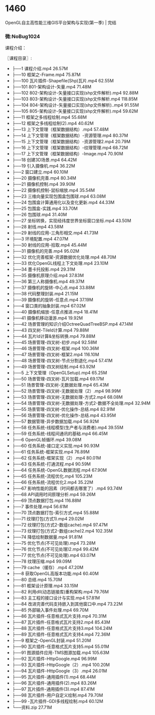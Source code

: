 # 1460
OpenGL自主高性能三维GIS平台架构与实现(第一季) | 完结
### 微:NoBug1024 


课程介绍：

〖课程目录〗:    

- ├──1 课程介绍.mp4  26.57M
- ├──10 框架之-Frame.mp4  75.87M
- ├──100 瓦片插件-Shapefile(Shp)瓦片.mp4  62.55M
- ├──101 801-架构设计-矢量.mp4  71.48M
- ├──102 802-架构设计-矢量接口实现(shp文件解析).mp4  92.88M
- ├──103 803-架构设计-矢量接口实现(shp文件解析.mp4  118.85M
- ├──104 804-架构设计-矢量接口实现(shp文件解析)..mp4  91.55M
- ├──105 805-架构设计-矢量接口实现(shp文件解析).mp4  59.62M
- ├──11 框架之多线程绘制.mp4  55.68M
- ├──12 框架之多线程绘制(2).mp4  40.62M
- ├──13 上下文管理（框架数据结构）.mp4  57.48M
- ├──14 上下文管理（框架数据结构）-资源管理.mp4  80.37M
- ├──15 上下文管理（框架数据结构）-资源管理2.mp4  20.79M
- ├──16 上下文管理（框架数据结构）-纹理管理.mp4  68.72M
- ├──17 上下文管理（框架数据结构）-Image.mp4  70.90M
- ├──18 创建3D场景.mp4  64.42M
- ├──19 引入摄像机.mp4  36.22M
- ├──2 窗口建立.mp4  60.10M
- ├──20 摄像机完善.mp4  80.34M
- ├──21 摄像机控制.mp4  39.90M
- ├──22 摄像机控制-鼠标缩放.mp4  35.54M
- ├──23 三维向量实现包围盒包围球.mp4  63.08M
- ├──24 包围盒计算通用化以及变化更新.mp4  44.33M
- ├──25 包围盒-实践.mp4  33.70M
- ├──26 包围球.mp4  31.40M
- ├──27 坐标转换，实现经纬度世界坐标窗口坐标.mp4  43.50M
- ├──28 射线.mp4  43.58M
- ├──29 射线的应用-三角形相交.mp4  41.73M
- ├──3 环境配置.mp4  47.07M
- ├──30 射线的应用-拾取.mp4  45.44M
- ├──31 摄像机的完善.mp4  95.02M
- ├──32 优化完善框架-资源数据优化处理.mp4  48.70M
- ├──33 优化OpenGL线程上下文处理.mp4  23.10M
- ├──34 墨卡托投影.mp4  29.31M
- ├──35 摄像机原理介绍.mp4  37.83M
- ├──36 第三人称摄像机.mp4  49.37M
- ├──37 摄像机的旋转-中心点.mp4  33.88M
- ├──38 代码整理封装.mp4  21.15M
- ├──39 摄像机的旋转-任意点.mp4  37.19M
- ├──4 窗口类的抽象封装.mp4  67.02M
- ├──40 摄像机缩放-任意点推进.mp4  18.41M
- ├──41 摄像机移动漫游.mp4  19.92M
- ├──42 场景管理的知识介绍OctreeQuadTreeBSP.mp4  47.14M
- ├──43 四叉树-TileId计算.mp4  79.88M
- ├──44 瓦片Id计算&坐标转换.mp4  79.88M
- ├──45 场景管理-四叉树-初步.mp4  92.58M
- ├──46 场景管理-四叉树-框架.mp4  100.36M
- ├──47 场景管理-四叉树-框架2.mp4  116.10M
- ├──48 场景管理-四叉树-节点分割退化.mp4  57.41M
- ├──49 场景管理-四叉树绘制.mp4  63.92M
- ├──5 上下文管理（OpenGLSetup).mp4  65.25M
- ├──50 场景管理-四叉树-瓦片加载.mp4  69.17M
- ├──51 场景管理-四叉树-无数据处理.mp4  65.43M
- ├──52 场景管理-四叉树-无数据处理（2）.mp4  98.99M
- ├──53 场景管理-四叉树-无数据处理-方式2.mp4  68.08M
- ├──54 场景管理-四叉树-无数据处理-方式2-数据不全处理.mp4  32.94M
- ├──55 场景管理-四叉树-优化操作-总结.mp4  82.91M
- ├──56 场景管理-四叉树-优化操作-总结.mp4  43.95M
- ├──57 数据管理-异步数据加载.mp4  56.92M
- ├──58 任务系统-线程模型(生产者与消费者).mp4  39.55M
- ├──59 任务系统-线程间通讯的基础.mp4  66.45M
- ├──6 OpenGL帧循环.mp4  39.08M
- ├──60 任务系统-接口定义实现.mp4  90.93M
- ├──61 任务系统-框架实现.mp4  76.89M
- ├──62 任务系统-框架实现（2）.mp4  80.01M
- ├──63 任务系统-打通流程.mp4  90.59M
- ├──64 任务系统-OpenGL数据流程.mp4  67.90M
- ├──65 任务系统-流程优化.mp4  105.23M
- ├──66 任务系统-流程优化2.mp4  35.22M
- ├──67 影响性能的因素（时间都去哪里了）.mp4  93.74M
- ├──68 API调用时间原理分析.mp4  59.26M
- ├──69 顶点数据打包.mp4  116.88M
- ├──7 事件处理.mp4  56.61M
- ├──70 顶点数据打包-索引方式.mp4  55.88M
- ├──71 纹理打包(方式1).mp4  29.02M
- ├──72 纹理打包(方式2-数组cache).mp4  97.47M
- ├──73 纹理打包(方式2-数组cache)2.mp4  102.35M
- ├──74 降低绘制数据量.mp4  91.81M
- ├──75 优化节点(不可见处理).mp4  73.28M
- ├──76 优化节点(不可见处理)2.mp4  99.42M
- ├──77 优化节点(不可见处理).mp4  63.07M
- ├──78 纹理压缩.mp4  99.09M
- ├──79 cache（缓存）.mp4  47.20M
- ├──8 获取OpenGL高版本功能.mp4  60.40M
- ├──80 总结.mp4  15.70M
- ├──81 框架设计原理.mp4  33.15M
- ├──82 利用dll(动态链接库)重构架构.mp4  79.76M
- ├──83 主工程的接口设计与实现.mp4  57.81M
- ├──84 改进完善代码支持嵌入到其他窗口中.mp4  73.22M
- ├──85 外部输入事件处理.mp4  69.70M
- ├──86 瓦片插件-任意格式瓦片支持.mp4  70.31M
- ├──87 瓦片插件-任意格式瓦片支持2.mp4  85.43M
- ├──88 瓦片插件-任意格式瓦片支持3.mp4  104.24M
- ├──89 瓦片插件-任意格式瓦片支持4.mp4  72.36M
- ├──9 框架之-OpenGL封装.mp4  51.20M
- ├──90 瓦片插件-任意格式瓦片支持5.mp4  55.01M
- ├──91 图源插件应用-TMS图源加载.mp4  105.63M
- ├──92 瓦片插件-HttpGoogle.mp4  96.99M
- ├──93 瓦片插件-HttpGoogle（2）.mp4  100.20M
- ├──94 瓦片插件-HttpGoogle（3）.mp4  26.01M
- ├──95 瓦片插件-通用插件(1).mp4  68.44M
- ├──96 瓦片插件-通用插件(2).mp4  83.26M
- ├──97 瓦片插件-通用插件(3).mp4  87.41M
- ├──98 瓦片插件-用户自定义绘制.mp4  79.70M
- ├──99 -瓦片插件-GDI多线程绘制.mp4  60.12M
- └──资料.zip  27.71M

